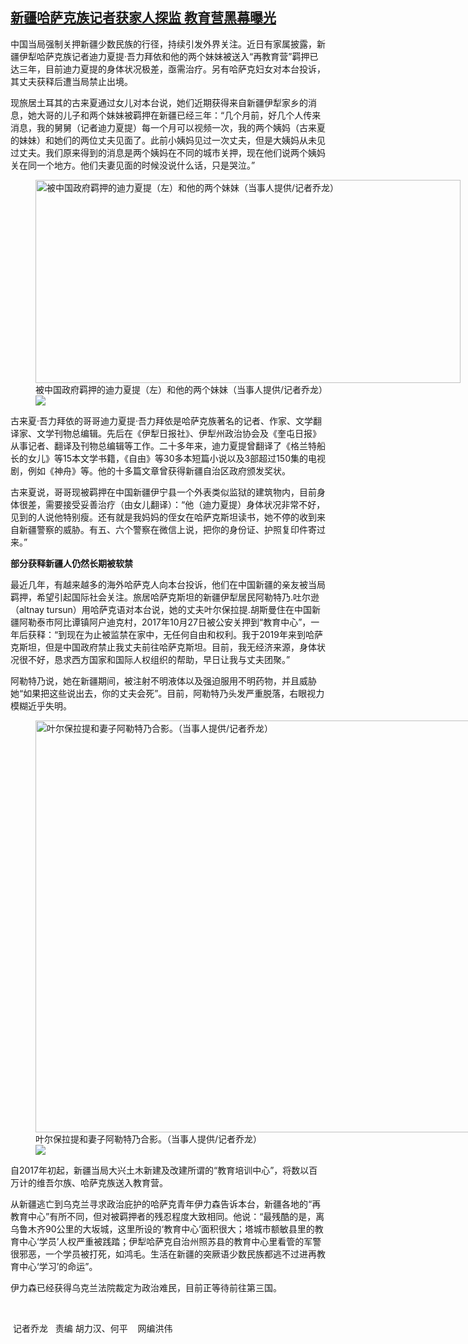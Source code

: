 <!--1608136041000-->
[新疆哈萨克族记者获家人探监           教育营黑幕曝光](https://www.rfa.org/mandarin/yataibaodao/shaoshuminzu/ql1-12162020101042.html)
------

<p></p><p>中国当局强制关押新疆少数民族的行径，持续引发外界关注。近日有家属披露，新疆伊犁哈萨克族记者迪力夏提<span><span>·</span></span><span><span>吾力拜依和他的两个妹妹被送入</span></span><span><span>“</span></span><span><span>再教育营</span></span><span><span>”</span></span><span><span>羁押已达三年，目前迪力夏提的身体状况极差，亟需治疗。另有哈萨克妇女对本台投诉，其丈夫获释后遭当局禁止出境。</span></span><span><span></span></span></p><p><span><span>现旅居土耳其的古来夏通过女儿对本台说，她们近期获得来自新疆伊犁家乡的消息，她大哥的儿子和两个妹妹被羁押在新疆已经三年：</span></span><span><span>“</span></span><span><span>几个月前，好几个人传来消息，我的舅舅（记者迪力夏提）每一个月可以视频一次，我的两个姨妈（古来夏的妹妹）和她们的两位丈夫见面了。此前小姨妈见过一次丈夫，但是大姨妈从未见过丈夫。我们原来得到的消息是两个姨妈在不同的城市关押，现在他们说两个姨妈关在同一个地方。他们夫妻见面的时候没说什么话，只是哭泣。</span></span><span><span>”</span></span></p><p><span><span><figure class="image-richtext image-inline captioned" style="width:680px;"><img alt="被中国政府羁押的迪力夏提（左）和他的两个妹妹（当事人提供/记者乔龙）" height="325" src="https://www.rfa.org/mandarin/yataibaodao/shaoshuminzu/ql1-12162020101042.html/m1216-ql.jpg/@@images/6ad31b08-b90d-4320-b855-6fcf89472f7a.jpeg" title="m1216-ql.jpg" width="680"/><figcaption class="image-caption">被中国政府羁押的迪力夏提（左）和他的两个妹妹（当事人提供/记者乔龙）</figcaption><small></small><div id="zoomattribute"><a data-caption="被中国政府羁押的迪力夏提（左）和他的两个妹妹（当事人提供/记者乔龙）" data-fancybox="" href="https://www.rfa.org/mandarin/yataibaodao/shaoshuminzu/ql1-12162020101042.html/m1216-ql.jpg" id="single_image" title="被中国政府羁押的迪力夏提（左）和他的两个妹妹（当事人提供/记者乔龙）"><img src="/++plone++rfa-resources/img/icon-zoom.png"/></a></div></figure></span></span></p><p><span><span>古来夏</span></span><span><span>·</span></span><span><span>吾力拜依的哥哥迪力夏提</span></span><span><span>·</span></span><span><span>吾力拜依是哈萨克族著名的记者、作家、文学翻译家、文学刊物总编辑。先后在《伊犁日报社》、伊犁州政治协会及《奎屯日报》从事记者、翻译及刊物总编辑等工作。二十多年来，迪力夏提曾翻译了《格兰特船长的女儿》等</span></span><span><span>15</span></span><span><span>本文学书籍，《自由》等</span></span><span><span>30</span></span><span><span>多本短篇小说以及</span></span><span><span>3</span></span><span><span>部超过</span></span><span><span>150</span></span><span><span>集的电视剧，例如《神舟》等。他的十多篇文章曾获得新疆自治区政府颁发奖状。</span></span></p><p><span><span>古来夏说，哥哥现被羁押在中国新疆伊宁县一个外表类似监狱的建筑物内，目前身体很差，需要接受妥善治疗（由女儿翻译）：</span></span><span><span>“</span></span><span><span>他（迪力夏提）身体状况非常不好，见到的人说他特别瘦。还有就是我妈妈的侄女在哈萨克斯坦读书，她不停的收到来自新疆警察的威胁。有五、六个警察在微信上说，把你的身份证、护照复印件寄过来。</span></span><span><span>”</span></span></p><p><strong><span><span>部分获释新疆人仍然长期被软禁</span></span></strong></p><p><span><span>最近几年，有越来越多的海外哈萨克人向本台投诉，他们在中国新疆的亲友被当局羁押，希望引起国际社会关注。旅居哈萨克斯坦的新疆伊犁居民阿勒特乃</span></span><span><span>.</span></span><span><span>吐尔逊（</span></span><span><span>altnay tursun</span></span><span><span>）用哈萨克语对本台说，她的丈夫叶尔保拉提</span></span><span><span>.</span></span><span><span>胡斯曼住在中国新疆阿勒泰市阿比谭镇阿户迪克村，</span></span><span><span>2017</span></span><span><span>年</span></span><span><span>10</span></span><span><span>月</span></span><span><span>27</span></span><span><span>日被公安关押到</span></span><span><span>“</span></span><span><span>教育中心</span></span><span><span>”</span></span><span><span>，一年后获释：</span></span><span><span>“</span></span><span><span>到现在为止被监禁在家中，无任何自由和权利。我于</span></span><span><span>2019</span></span><span><span>年来到哈萨克斯坦，但是中国政府禁止我丈夫前往哈萨克斯坦。目前，我无经济来源，身体状况很不好，恳求西方国家和国际人权组织的帮助，早日让我与丈夫团聚。</span></span><span><span>”</span></span></p><p><span><span>阿勒特乃说，她在新疆期间，被注射不明液体以及强迫服用不明药物，并且威胁她</span></span><span><span>“</span></span><span><span>如果把这些说出去，你的丈夫会死</span></span><span><span>”</span></span><span><span>。目前，阿勒特乃头发严重脱落，右眼视力模糊近乎失明。</span></span></p><p><span><span><figure class="image-richtext image-inline captioned" style="width:1122px;"><img alt="叶尔保拉提和妻子阿勒特乃合影。（当事人提供/记者乔龙）" height="659" src="https://www.rfa.org/mandarin/yataibaodao/shaoshuminzu/ql1-12162020101042.html/m1216-ql1p6.jpg/@@images/15124494-9d46-49ec-94c4-ece98029c60d.jpeg" title="m1216.ql1p6.jpg" width="1122"/><figcaption class="image-caption">叶尔保拉提和妻子阿勒特乃合影。（当事人提供/记者乔龙）</figcaption><small></small><div id="zoomattribute"><a data-caption="叶尔保拉提和妻子阿勒特乃合影。（当事人提供/记者乔龙）" data-fancybox="" href="https://www.rfa.org/mandarin/yataibaodao/shaoshuminzu/ql1-12162020101042.html/m1216-ql1p6.jpg" id="single_image" title="叶尔保拉提和妻子阿勒特乃合影。（当事人提供/记者乔龙）"><img src="/++plone++rfa-resources/img/icon-zoom.png"/></a></div></figure></span></span></p><p><span><span>自2017</span></span><span><span>年初起，新疆当局大兴土木新建及改建所谓的</span></span><span><span>“</span></span><span><span>教育培训中心</span></span><span><span>”</span></span><span><span>，将数以百万计的维吾尔族、哈萨克族送入教育营。</span></span></p><p><span>从新疆逃亡到乌克兰寻求政治庇护的哈萨克青年伊力森告诉本台，新疆各地的</span><span><span>“</span></span><span><span>再教育中心</span></span><span><span>”</span></span><span><span>有所不同，但对被羁押者的残忍程度大致相同。他说：</span></span><span><span>“</span></span><span><span>最残酷的是，离乌鲁木齐</span></span><span><span>90</span></span><span><span>公里的大坂城，这里所设的</span></span><span><span>‘</span></span><span><span>教育中心</span></span><span><span>’</span></span><span><span>面积很大；塔城市额敏县里的教育中心</span></span><span><span>‘</span></span><span><span>学员</span></span><span><span>’</span></span><span><span>人权严重被践踏；伊犁哈萨克自治州照苏县的教育中心里看管的军警很邪恶，一个学员被打死，如鸿毛。生活在新疆的突厥语少数民族都逃不过进再教育中心</span></span><span><span>‘</span></span><span><span>学习</span></span><span><span>’</span></span><span><span>的命运</span></span><span><span>”</span></span><span><span>。</span></span></p><p><span><span>伊力森已经获得乌克兰法院裁定为政治难民，目前正等待前往第三国。</span></span></p><p><br/></p><p><span> </span><span><span>记者乔龙  </span></span><span> <span>责编</span></span><span> <span>胡力汉</span><span>、何平    网编洪伟<br/></span></span></p>
